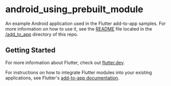 # android_using_prebuilt_module

An example Android application used in the Flutter add-to-app samples. For more
information on how to use it, see the [README](../README.md) file located in the
[/add_to_app](/add_to_app) directory of this repo.

## Getting Started

For more information about Flutter, check out
[flutter.dev](https://flutter.dev).

For instructions on how to integrate Flutter modules into your existing
applications, see Flutter's
[add-to-app documentation](https://flutter.dev/docs/development/add-to-app).
